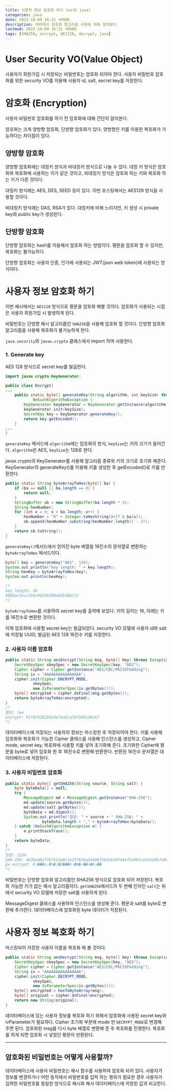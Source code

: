 ```yaml
---
title: 사용자 정보 암호화 하기 (with java)
categories: java
date: 2022-10-09 16:21 +0900
description: 자바에서 암호화 알고리즘 사용에 대해 알아본다
lastmod: 2022-10-09 16:21 +0900
tags: [SHA256, encrypt, AES128, decrypt, java]
---
```


# User Security VO(Value Object)

사용자가 회원가입 시 저장되는 비밀번호는 암호화 되어야 한다. 사용자 비밀번호 암호화를 위한 security VO를 이용해 사용자 id, salt, secret key를 저장한다.

# 암호화 (Encryption)

사용자 비밀번호 암호화를 하기 전 암호화에 대해 간단히 알아본다.

암호화는 크게 양방향 암호화, 단방향 암호화가 있다. 양방향은 키를 이용한 복호화가 가능하다는 차이점이 있다.

## 양방향 암호화

양방향 암호화에는 대칭키 방식과 비대칭키 방식으로 나눌 수 있다. 대칭 키 방식은 암호화와 복호화에 사용하는 키가 같은 것이고, 비대칭키 방식은 암호화 하는 키와 복호화 하는 키가 다른 것이다.

대칭키 방식에는 AES, DES, SEED 등이 있다. 이번 포스팅에서는 AES128 방식을 사용할 것이다.

비대칭키 방식에는 DAS, RSA가 있다. 대칭키에 비해 느리지만, 키 생성 시 private key와 public key가 생성된다.

## 단방향 암호화

단방향 암호화는 hash를 이용해서 암호화 하는 방법이다. 평문을 암호화 할 수 있지만, 복호화는 불가능하다.

단방향 암호화는 사용자 인증, 인가에 사용되는 JWT(json web token)에 사용되는 방식이다.

# 사용자 정보 암호화 하기

이번 예시에서는 `AES128` 방식으로 평문을 암호화 해볼 것이다. 암호화가 사용되는 시점은 사용자 회원가입 시 발생하게 된다.

비밀번호는 단방향 해시 알고리즘인 `SHA256`을 사용해 암호화 할 것이다. 단방향 암호화 알고리즘을 사용해 복호화가 불가능하게 한다.

`java.security`와 `javax.crypto` 클래스에서 import 하여 사용한다.

### 1. Generate key

AES 128 방식으로 secret key를 발급한다.

```java
import javax.crypto.KeyGenerator;

public class Encrypt{
...
	public static byte[] generateKey(String algorithm, int keySize) throws
            NoSuchAlgorithmException {
        KeyGenerator keyGenerator = KeyGenerator.getInstance(algorithm);
        keyGenerator.init(keySize);
        SecretKey key = keyGenerator.generateKey();
        return key.getEncoded();
    }
...
}
```

`generateKey` 메서드에 `algorithm`에는 암호화의 방식, `keySize`는 키의 크기가 들어간다. `algorithm`은 AES, `keySize`는 128로 한다.

javax.crypto의 KeyGenerator를 사용해 알고리즘 종류와 키의 크기로 초기화 해준다. KeyGenerator의 generateKey()를 이용해 키를 생성한 후 getEncoded()로 키를 반환한다.

```java
public static String byteArrayToHex(byte[] ba) {
    if (ba == null || ba.length == 0) {
        return null;
    }
    StringBuffer sb = new StringBuffer(ba.length * 2);
    String hexNumber;
    for (int x = 0; x < ba.length; x++) {
        hexNumber = "0" + Integer.toHexString(0xff & ba[x]);
        sb.append(hexNumber.substring(hexNumber.length() - 2));
    }
    return sb.toString();
}
```

`generateKey()`메서드에서 얻어진 byte 배열을 16진수의 문자열로 변환하는 `byteArrayToHex` 메서드이다.

```java
byte[] key = generateKey("AES", 128);
System.out.println("key length: " + key.length);
String hexKey = byteArrayToHex(key);
System.out.println(hexKey);

/*
key length: 16
9880ac1ecc316c9929b700a95b38b372
*/
```

`byteArrayToHex`를 사용하여 secret key를 출력해 보았다. 키의 길이는 16, 아래는 키를 16진수로 변환한 것이다.

이제 암호화에 사용할 secret key는 발급되었다. security VO 모델에 사용자 id와 salt에 저장될 UUID, 발급된 AES 128 16진수 키를 저장한다.

### 2. 사용자 이름 암호화

```java
public static String aesEncrypt(String msg, byte[] key) throws Exception {
    SecretKeySpec skeySpec = new SecretKeySpec(key, "AES");
    Cipher cipher = Cipher.getInstance("AES/CBC/PKCS5Padding");
    String iv = "AAAAAAAAAAAAAAAA";
    cipher.init(Cipher.ENCRYPT_MODE,
            skeySpec,
            new IvParameterSpec(iv.getBytes()));
    byte[] encrypted = cipher.doFinal(msg.getBytes());
    return byteArrayToHex(encrypted);
}
/*
평문: lee
encrypt: 91f0742622d1defa32ca78f399cd62e7
*/
```

데이터베이스에 저장되는 사용자의 정보는 마스킹한 후 저장되어야 한다. 키를 사용해 암호화와 복호화가 가능한 Cipher 클래스를 사용해 인스턴스를 생성하고, Cipher mode, secret key, 복호화에 사용할 키를 넣어 초기화해 준다. 초기화한 Cipher에 평문을 byte로 넣어 암호화 한 후 16진수로 변환해 반환한다. 반환된 16진수 문자열은 데이터베이스에 저장된다.

### 3. 사용자 비밀번호 암호화

```java
public static byte[] getSHA256(String source, String salt) {
    byte byteData[] = null;
    try {
        MessageDigest md = MessageDigest.getInstance("SHA-256");
        md.update(source.getBytes());
        md.update(salt.getBytes());
        byteData = md.digest();
        System.out.println("원문: " + source + " SHA-256: " +
                byteData.length + "," + byteArrayToHex(byteData));
    } catch (NoSuchAlgorithmException e) {
        e.printStackTrace();
    }
    return byteData;
}
/*
원문: 1234
SHA-256: 4b3bed8af7b7612e8c1e25f63ba24496f5b16b2df44efb2db7ce3cb24b7e96f7
pw encrypt: K;���a.�%�;�D���k-�N�-��<�K~��
*/
```

비밀번호는 단방향 암호화 알고리즘인 SHA256 방식으로 암호화 되어 저장된다. 복호화 가능한 키가 없는 해시 알고리즘이다. `getSHA256`메서드의 두 번째 인자인 `salt`는 위에서 security VO 모델에 저장한 salt를 사용하게 된다.

MessageDigest 클래스를 사용하여 인스턴스를 생성해 준다. 평문과 salt를 byte로 변환해 추가한다. 데이터베이스에 암호화된 byte 데이터가 저장된다.

# 사용자 정보 복호화 하기

마스킹되어 저장된 사용자 이름을 복호화 해 볼 것이다.

```java
public static String aesDecrypt(String msg, byte[] key) throws Exception {
    SecretKeySpec skeySpec = new SecretKeySpec(key, "AES");
    Cipher cipher = Cipher.getInstance("AES/CBC/PKCS5Padding");
    String iv = "AAAAAAAAAAAAAAAA";
    cipher.init(Cipher.DECRYPT_MODE,
            skeySpec,
            new IvParameterSpec(iv.getBytes()));
    byte[] encrypted = hexToByteArray(msg);
    byte[] original = cipher.doFinal(encrypted);
    return new String(original);
}
```

데이터베이스에 있는 사용자 정보를 복호화 하기 위해서 암호화에 사용된 secret key와 ivParameter가 필요하다. Cipher 초기화 부분에 mode 만 `DECRYPT_MODE`로 변경해 주면 된다. 암호화된 msg를 다시 byte 배열로 변환해 준 후 복호화를 진행한다. 복호화를 하게 되면 암호화 시 넣었던 평문이 반환된다.

---

## 암호화된 비밀번호는 어떻게 사용할까?

데이터베이스에 사용자 비밀번호는 해시 함수를 사용하여 암호화 되어 있다. 사용자가 정보를 변경하거나 어떤 동작에서 비밀번호를 입력 하는 행위가 필요한 경우 사용자가 입력한 비밀번호를 동일한 방식으로 해시화 해서 데이터베이스에 저장된 값과 비교한다.
